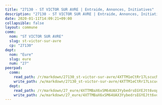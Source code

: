 ```yaml
---
title: "27130 - ST VICTOR SUR AVRE | Entraide, Annonces, Initiatives"
description: "27130 - ST VICTOR SUR AVRE | Entraide, Annonces, Initiatives"
date: 2020-01-11T14:09:21+09:00
collapsible: false
layout: commune
comm:
  nom: "ST VICTOR SUR AVRE"
  slug: st-victor-sur-avre
  cp: "27130"
dept:
  nom: "Eure"
  slug: eure
  num: "27"
peerpad:
  comm:
    read_path: /r/markdown/27130_st-victor-sur-avre/4XTTM1eCtRr17LscucNTn1fgF6PbDtN4MhnWwpcVeGxdK3J9J
    write_path: /w/markdown/27130_st-victor-sur-avre/4XTTM1eCtRr17LscucNTn1fgF6PbDtN4MhnWwpcVeGxdK3J9J-K3TgUeNMjykWQrvNajjheYoZEVS5rFniJfQ9AvHD91jB1KVsWTGTuYH78q1TyMw7UFUWyWiggpPbwk1LEdbA8wmHCWbLE3hoxfnoJNdYGtyXb7Q45tNoY7pPwUK5V33iSNc9sxWx
  dept:
    read_path: /r/markdown/27_eure/4XTTMBaX6xSM64UAX3YybedrsEGYEJtt6vopdQsPEFtGijgwg
    write_path: /w/markdown/27_eure/4XTTMBaX6xSM64UAX3YybedrsEGYEJtt6vopdQsPEFtGijgwg-K3TgUmjy61Gu7ZFzjoVmiacXP2Rc4pq6sxVCYUX3mFQZWQw9yCKsEoAMagtuW4jJTYhK96DsWW4cPmZLagvQNZ34BscGcu4btrtJibt18c1mpqofaWe6Q3RartDiuMTjY7NrsH4r
---
```


